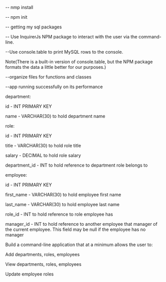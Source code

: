 -- nmp install

-- npm init

-- getting my sql packages 

-- Use InquirerJs NPM package to interact with the user via the command-line.

--Use console.table to print MySQL rows to the console. 

Note(There is a built-in version of console.table, but the NPM package formats the data a little better for our purposes.)

--organize files for functions and classes

--app running successfully on its performance

department:


id - INT PRIMARY KEY

name - VARCHAR(30) to hold department name



role:


id - INT PRIMARY KEY

title -  VARCHAR(30) to hold role title

salary -  DECIMAL to hold role salary

department_id -  INT to hold reference to department role belongs to



employee:


id - INT PRIMARY KEY

first_name - VARCHAR(30) to hold employee first name

last_name - VARCHAR(30) to hold employee last name

role_id - INT to hold reference to role employee has

manager_id - INT to hold reference to another employee that manager of the current employee. This field may be null if the employee has no manager



Build a command-line application that at a minimum allows the user to:


Add departments, roles, employees


View departments, roles, employees


Update employee roles


